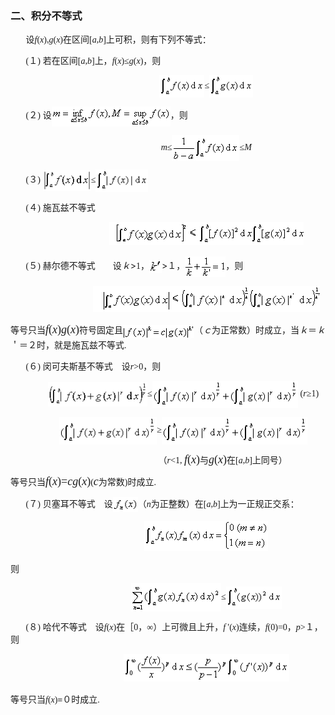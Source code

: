 <div class=Section1>
<h3><span lang=ZH-CN style='font-family:宋体_GB2312'>二、积分不等式 </span></h3>
<p><span lang=EN-US style='font-family:宋体_GB2312'>&nbsp;&nbsp;&nbsp;&nbsp;&nbsp;&nbsp; </span><span
lang=ZH-CN style='font-family:宋体_GB2312'>设</span><i><span lang=EN-US
style='font-family:"Times New Roman"'>f</span></i><span lang=EN-US
style='font-family:仿宋体'>(</span><i><span lang=EN-US style='font-family:"Times New Roman"'>x</span></i><span
lang=EN-US style='font-family:仿宋体'>),</span><i><span lang=EN-US
style='font-family:"Times New Roman"'>g</span></i><span lang=EN-US
style='font-family:仿宋体'>(</span><i><span lang=EN-US style='font-family:"Times New Roman"'>x</span></i><span
lang=EN-US style='font-family:仿宋体'>)</span><span lang=ZH-CN style='font-family:
宋体_GB2312'>在区间</span><span lang=EN-US style='font-family:仿宋体'>[</span><i><span
lang=EN-US style='font-family:"Times New Roman"'>a</span></i><span lang=EN-US
style='font-family:仿宋体'>,</span><i><span lang=EN-US style='font-family:"Times New Roman"'>b</span></i><span
lang=EN-US style='font-family:仿宋体'>]</span><span lang=ZH-CN style='font-family:
宋体_GB2312'>上可积，则有下列不等式：</span></p>
<p><span lang=EN-US style='font-family:宋体_GB2312'>&nbsp;&nbsp;&nbsp;&nbsp;&nbsp;&nbsp; (</span><span
lang=ZH-CN style='font-family:宋体_GB2312'>１</span><span lang=EN-US
style='font-family:宋体_GB2312'>)</span><span lang=EN-US> </span><span
lang=ZH-CN style='font-family:宋体_GB2312'>若在区间</span><span lang=EN-US
style='font-family:仿宋体'>[</span><i><span lang=EN-US style='font-family:"Times New Roman"'>a</span></i><span
lang=EN-US style='font-family:仿宋体'>,</span><i><span lang=EN-US
style='font-family:"Times New Roman"'>b</span></i><span lang=EN-US
style='font-family:仿宋体'>]</span><span lang=ZH-CN style='font-family:宋体_GB2312'>上，</span><i><span
lang=EN-US style='font-family:"Times New Roman"'>f</span></i><span lang=EN-US
style='font-family:仿宋体'>(</span><i><span lang=EN-US style='font-family:"Times New Roman"'>x</span></i><span
lang=EN-US style='font-family:仿宋体'>)</span><span lang=ZH-CN style='font-family:
宋体_GB2312'>≤</span><i><span lang=EN-US style='font-family:"Times New Roman"'>g</span></i><span
lang=EN-US style='font-family:仿宋体'>(</span><i><span lang=EN-US
style='font-family:"Times New Roman"'>x</span></i><span lang=EN-US
style='font-family:仿宋体'>)</span><span lang=ZH-CN style='font-family:宋体_GB2312'>，则</span></p>
<p align=center style='text-align:center'><span lang=EN-US style='font-family:
宋体_GB2312'>&nbsp;&nbsp;&nbsp;&nbsp;&nbsp;&nbsp;&nbsp;&nbsp;&nbsp;&nbsp;&nbsp;&nbsp;&nbsp;&nbsp;&nbsp;&nbsp;&nbsp;&nbsp;&nbsp;&nbsp;&nbsp;&nbsp;&nbsp;&nbsp;&nbsp;&nbsp;&nbsp;&nbsp;&nbsp;&nbsp;&nbsp;&nbsp;&nbsp;&nbsp; <img
width=72 height=36 src="res/17e9d95da129bdd93c34fb6cc6aaaa52_5500_files/Image2913.gif" align=absmiddle></span><span
lang=ZH-CN style='font-family:宋体_GB2312'>≤</span><span lang=EN-US
style='font-family:宋体_GB2312'><img width=70 height=36
src="res/17e9d95da129bdd93c34fb6cc6aaaa52_5500_files/Image2914.gif" align=absmiddle></span></p>
<p><span lang=EN-US style='font-family:宋体_GB2312'>&nbsp;&nbsp;&nbsp;&nbsp;&nbsp;&nbsp; (</span><span
lang=ZH-CN style='font-family:宋体_GB2312'>２</span><span lang=EN-US
style='font-family:宋体_GB2312'>)</span><span lang=EN-US> </span><span
lang=ZH-CN style='font-family:宋体_GB2312'>设</span><span lang=EN-US
style='font-family:宋体_GB2312'><img width=190 height=32
src="res/17e9d95da129bdd93c34fb6cc6aaaa52_5500_files/Image2915.gif" align=absmiddle></span><span
lang=ZH-CN style='font-family:宋体_GB2312'>，则</span></p>
<p align=center style='text-align:center'><span lang=EN-US style='font-family:
宋体_GB2312'>&nbsp;&nbsp;&nbsp;&nbsp;&nbsp;&nbsp;&nbsp;&nbsp;&nbsp;&nbsp;&nbsp;&nbsp;&nbsp;&nbsp;&nbsp;&nbsp;&nbsp;&nbsp;&nbsp;&nbsp;&nbsp;&nbsp;&nbsp;&nbsp;&nbsp;&nbsp;&nbsp;&nbsp;&nbsp;&nbsp;&nbsp;&nbsp;&nbsp;&nbsp; </span><i><span
lang=EN-US style='font-family:"Times New Roman"'>m</span></i><span lang=ZH-CN
style='font-family:宋体_GB2312'>≤</span><span lang=EN-US style='font-family:宋体_GB2312'><img
width=108 height=41 src="res/17e9d95da129bdd93c34fb6cc6aaaa52_5500_files/Image2916.gif" align=absmiddle></span><span
lang=ZH-CN style='font-family:宋体_GB2312'>≤</span><i><span lang=EN-US
style='font-family:"Times New Roman"'>M</span></i></p>
<p><span lang=EN-US style='font-family:宋体_GB2312'>&nbsp;&nbsp;&nbsp;&nbsp;&nbsp;&nbsp; (</span><span
lang=ZH-CN style='font-family:宋体_GB2312'>３</span><span lang=EN-US
style='font-family:宋体_GB2312'>)</span><span lang=EN-US> <img width=77
height=33 src="res/17e9d95da129bdd93c34fb6cc6aaaa52_5500_files/Image2917.gif" align=absmiddle></span><span
lang=ZH-CN style='font-family:宋体_GB2312'>≤</span><span lang=EN-US
style='font-family:宋体_GB2312'><img width=84 height=36
src="res/17e9d95da129bdd93c34fb6cc6aaaa52_5500_files/Image2918.gif" align=absmiddle></span></p>
<p><span lang=EN-US style='font-family:宋体_GB2312'>&nbsp;&nbsp;&nbsp;&nbsp;&nbsp;&nbsp; (</span><span
lang=ZH-CN style='font-family:宋体_GB2312'>４</span><span lang=EN-US
style='font-family:宋体_GB2312'>)</span><span lang=EN-US> </span><span
lang=ZH-CN style='font-family:宋体_GB2312'>施瓦兹不等式</span></p>
<p align=center style='text-align:center'><span lang=EN-US style='font-family:
宋体_GB2312'>&nbsp;&nbsp;&nbsp;&nbsp;&nbsp;&nbsp;&nbsp;&nbsp;&nbsp;&nbsp;&nbsp;&nbsp;&nbsp;&nbsp;&nbsp;&nbsp;&nbsp;&nbsp;&nbsp;&nbsp;&nbsp;&nbsp;&nbsp;&nbsp;&nbsp;&nbsp;&nbsp;&nbsp;&nbsp;&nbsp;&nbsp;&nbsp;&nbsp;&nbsp; <img
width=311 height=37 src="res/17e9d95da129bdd93c34fb6cc6aaaa52_5500_files/1.gif"></span></p>
<p><span lang=EN-US style='font-family:宋体_GB2312'>&nbsp;&nbsp;&nbsp;&nbsp;&nbsp;&nbsp; (</span><span
lang=ZH-CN style='font-family:宋体_GB2312'>５</span><span lang=EN-US
style='font-family:宋体_GB2312'>)</span><span lang=EN-US> </span><span
lang=ZH-CN style='font-family:宋体_GB2312'>赫尔德不等式　　设</span><i><span lang=ZH-CN
style='font-family:宋体_GB2312'>ｋ</span></i><span lang=EN-US>&gt;</span><span
lang=EN-US style='font-family:仿宋体'>1</span><span lang=ZH-CN style='font-family:
宋体_GB2312'>，</span><span lang=EN-US style='font-family:宋体_GB2312'><img
width=20 height=21 src="res/17e9d95da129bdd93c34fb6cc6aaaa52_5500_files/Image2921.gif" align=absmiddle></span><span
lang=EN-US>&gt;</span><span lang=ZH-CN style='font-family:宋体_GB2312'>１，</span><span
lang=EN-US style='font-family:宋体_GB2312'><img width=65 height=33
src="res/17e9d95da129bdd93c34fb6cc6aaaa52_5500_files/Image2922.gif" align=absmiddle></span><span
lang=ZH-CN style='font-family:宋体_GB2312'>，则</span></p>
<p align=center style='text-align:center'><span lang=EN-US style='font-family:
宋体_GB2312'>&nbsp;&nbsp;&nbsp;&nbsp;&nbsp;&nbsp;&nbsp;&nbsp;&nbsp;&nbsp;&nbsp;&nbsp;&nbsp;&nbsp;&nbsp;&nbsp;&nbsp;&nbsp;&nbsp;&nbsp;&nbsp;&nbsp;&nbsp;&nbsp;&nbsp;&nbsp;&nbsp;&nbsp;&nbsp;&nbsp;&nbsp;&nbsp;&nbsp;&nbsp; <img
width=363 height=42 src="res/17e9d95da129bdd93c34fb6cc6aaaa52_5500_files/2.gif"></span></p>
<p><span lang=ZH-CN style='font-family:宋体_GB2312'>等号只当</span><i><span
lang=EN-US style='font-size:13.5pt;font-family:"Times New Roman"'>f</span></i><span
lang=EN-US style='font-size:13.5pt;font-family:"Times New Roman"'>(<i>x</i>)</span><i><span
lang=EN-US style='font-size:13.5pt;font-family:"Times New Roman"'>g</span></i><span
lang=EN-US style='font-size:13.5pt;font-family:"Times New Roman"'>(<i>x</i>)</span><span
lang=ZH-CN style='font-family:宋体_GB2312'>符号固定且</span><span lang=EN-US
style='font-family:宋体_GB2312'><img width=114 height=21
src="res/17e9d95da129bdd93c34fb6cc6aaaa52_5500_files/Image2925.gif" align=absmiddle></span><span
lang=ZH-CN style='font-family:宋体_GB2312'>（</span><i><span lang=ZH-CN
style='font-family:宋体_GB2312'>ｃ</span></i><span lang=ZH-CN style='font-family:
宋体_GB2312'>为正常数</span><span lang=ZH-CN style='font-family:宋体_GB2312'>）</span><span
lang=ZH-CN style='font-family:宋体_GB2312'>时成立，当<i>ｋ</i>＝<i>ｋ</i>＇＝２时，就是施瓦兹不等式</span><span
lang=EN-US style='font-family:仿宋体'>.</span></p>
<p><span lang=EN-US style='font-family:宋体_GB2312'>&nbsp;&nbsp;&nbsp;&nbsp;&nbsp;&nbsp; (</span><span
lang=ZH-CN style='font-family:宋体_GB2312'>６</span><span lang=EN-US
style='font-family:宋体_GB2312'>)</span><span lang=EN-US> </span><span
lang=ZH-CN style='font-family:宋体_GB2312'>闵可夫斯基不等式　设</span><i><span lang=EN-US
style='font-family:仿宋体'>r</span></i><span lang=EN-US style='font-family:仿宋体'>&gt;0</span><span
lang=ZH-CN style='font-family:宋体_GB2312'>，则</span></p>
<p align=center style='text-align:center'><span lang=EN-US style='font-family:
宋体_GB2312'>&nbsp;&nbsp;&nbsp;&nbsp;&nbsp;&nbsp;&nbsp;&nbsp;&nbsp;&nbsp;&nbsp;&nbsp;&nbsp; <img
width=159 height=39 src="res/17e9d95da129bdd93c34fb6cc6aaaa52_5500_files/Image2926.gif" align=absmiddle></span><span
lang=ZH-CN style='font-family:宋体_GB2312'>≤</span><span lang=EN-US
style='font-family:宋体_GB2312'><img width=233 height=44
src="res/17e9d95da129bdd93c34fb6cc6aaaa52_5500_files/Image2927.gif" align=absmiddle></span><span
lang=EN-US> </span><span lang=EN-US style='font-family:仿宋体'>(<i>r</i></span><span
lang=ZH-CN style='font-family:宋体_GB2312'>≥</span><span lang=EN-US
style='font-family:仿宋体'>1)</span></p>
<p align=center style='text-align:center'><span lang=EN-US style='font-family:
仿宋体'>&nbsp;&nbsp;&nbsp;&nbsp;&nbsp;&nbsp;&nbsp;&nbsp;&nbsp;&nbsp;&nbsp;&nbsp;&nbsp; <img
width=156 height=44 src="res/17e9d95da129bdd93c34fb6cc6aaaa52_5500_files/Image2928.gif" align=absmiddle></span><span
lang=ZH-CN style='font-family:宋体_GB2312'>≥</span><span lang=EN-US
style='font-family:宋体_GB2312'><img width=233 height=44
src="res/17e9d95da129bdd93c34fb6cc6aaaa52_5500_files/Image2929.gif" align=absmiddle></span></p>
<p align=center style='text-align:center'><span lang=EN-US style='font-family:
宋体_GB2312'>&nbsp;&nbsp;&nbsp;&nbsp;&nbsp;&nbsp;&nbsp;&nbsp;&nbsp;&nbsp;&nbsp;&nbsp;&nbsp;&nbsp;&nbsp;&nbsp;&nbsp;&nbsp;&nbsp;&nbsp;&nbsp;&nbsp;&nbsp;&nbsp;&nbsp;&nbsp;&nbsp;&nbsp;&nbsp;&nbsp;&nbsp;&nbsp;&nbsp;&nbsp;&nbsp;&nbsp;&nbsp;&nbsp;&nbsp;&nbsp;&nbsp;&nbsp;&nbsp;&nbsp;&nbsp;&nbsp;&nbsp;&nbsp; </span><span
lang=EN-US>&nbsp;</span><span lang=ZH-CN>（</span><i><span lang=EN-US
style='font-family:仿宋体'>r</span></i><span lang=EN-US style='font-family:仿宋体'>&lt;1,
</span><i><span lang=EN-US style='font-size:13.5pt;font-family:"Times New Roman"'>f</span></i><span
lang=EN-US style='font-size:13.5pt;font-family:仿宋体'>(</span><i><span
lang=EN-US style='font-size:13.5pt;font-family:"Times New Roman"'>x</span></i><span
lang=EN-US style='font-size:13.5pt;font-family:仿宋体'>)</span><span lang=ZH-CN
style='font-family:宋体_GB2312'>与</span><i><span lang=EN-US style='font-size:
13.5pt;font-family:"Times New Roman"'>g</span></i><span lang=EN-US
style='font-size:13.5pt;font-family:仿宋体'>(</span><i><span lang=EN-US
style='font-size:13.5pt;font-family:"Times New Roman"'>x</span></i><span
lang=EN-US style='font-size:13.5pt;font-family:仿宋体'>)</span><span lang=ZH-CN
style='font-family:宋体_GB2312'>在</span><span lang=EN-US style='font-family:仿宋体'>[<i>a</i>,<i>b</i>]</span><span
lang=ZH-CN style='font-family:宋体_GB2312'>上同号</span><span lang=ZH-CN
style='font-family:宋体_GB2312'>）</span></p>
<p><span lang=ZH-CN style='font-family:宋体_GB2312'>等号只当</span><i><span
lang=EN-US style='font-size:13.5pt;font-family:"Times New Roman"'>f</span></i><span
lang=EN-US style='font-size:13.5pt;font-family:"Times New Roman"'>(<i>x</i>)</span><span
lang=EN-US style='font-size:13.5pt;font-family:仿宋体'>=</span><i><span
lang=EN-US style='font-size:13.5pt;font-family:"Times New Roman"'>cg</span></i><span
lang=EN-US style='font-size:13.5pt;font-family:"Times New Roman"'>(<i>x</i>)</span><span
lang=EN-US style='font-family:仿宋体'>(</span><i><span lang=EN-US
style='font-size:13.5pt;font-family:"Times New Roman"'>c</span></i><span
lang=ZH-CN style='font-family:宋体_GB2312'>为常数</span><span lang=EN-US
style='font-family:仿宋体'>)</span><span lang=ZH-CN style='font-family:宋体_GB2312'>时成立</span><span
lang=EN-US style='font-family:仿宋体'>.</span><span lang=EN-US style='font-family:
宋体_GB2312'> </span></p>
<p><span lang=EN-US style='font-family:宋体_GB2312'>&nbsp;&nbsp;&nbsp;&nbsp;&nbsp;&nbsp; (</span><span
lang=ZH-CN style='font-family:宋体_GB2312'>７</span><span lang=EN-US
style='font-family:宋体_GB2312'>)</span><span lang=EN-US> </span><span
lang=ZH-CN style='font-family:宋体_GB2312'>贝塞耳不等式　设</span><span lang=EN-US
style='font-family:宋体_GB2312'><img width=40 height=24
src="res/17e9d95da129bdd93c34fb6cc6aaaa52_5500_files/Image2930.gif" align=absmiddle></span><span
lang=ZH-CN style='font-family:宋体_GB2312'>（</span><i><span lang=EN-US
style='font-family:"Times New Roman"'>n</span></i><span lang=ZH-CN
style='font-family:宋体_GB2312'>为正整数</span><span lang=ZH-CN style='font-family:
宋体_GB2312'>）</span><span lang=ZH-CN style='font-family:宋体_GB2312'>在</span><span
lang=EN-US style='font-family:仿宋体'>[<i>a</i>,<i>b</i>]</span><span lang=ZH-CN
style='font-family:宋体_GB2312'>上为一正规正交系：</span></p>
<p align=center style='text-align:center'><span lang=EN-US style='font-family:
宋体_GB2312'>&nbsp;&nbsp;&nbsp;&nbsp;&nbsp;&nbsp;&nbsp;&nbsp;&nbsp;&nbsp;&nbsp;&nbsp;&nbsp;&nbsp;&nbsp;&nbsp;&nbsp;&nbsp;&nbsp;&nbsp;&nbsp;&nbsp;&nbsp;&nbsp;&nbsp;&nbsp;&nbsp;&nbsp;&nbsp;&nbsp;&nbsp;&nbsp;&nbsp;&nbsp; <img
width=198 height=48 src="res/17e9d95da129bdd93c34fb6cc6aaaa52_5500_files/Image2931.gif"></span></p>
<p><span lang=ZH-CN style='font-family:宋体_GB2312'>则</span></p>
<p align=center style='text-align:center'><span lang=EN-US style='font-family:
宋体_GB2312'>&nbsp;&nbsp;&nbsp;&nbsp;&nbsp;&nbsp;&nbsp;&nbsp;&nbsp;&nbsp;&nbsp;&nbsp;&nbsp;&nbsp;&nbsp;&nbsp;&nbsp;&nbsp;&nbsp;&nbsp;&nbsp;&nbsp;&nbsp;&nbsp;&nbsp;&nbsp;&nbsp;&nbsp;&nbsp;&nbsp;&nbsp;&nbsp;&nbsp;&nbsp; <img
width=144 height=45 src="res/17e9d95da129bdd93c34fb6cc6aaaa52_5500_files/Image2932.gif" align=absmiddle></span><span
lang=ZH-CN style='font-family:宋体_GB2312'>≤</span><span lang=EN-US
style='font-family:宋体_GB2312'><img width=89 height=36
src="res/17e9d95da129bdd93c34fb6cc6aaaa52_5500_files/Image2933.gif" align=absmiddle></span></p>
<p><span lang=EN-US style='font-family:宋体_GB2312'>&nbsp;&nbsp;&nbsp;&nbsp;&nbsp;&nbsp; (</span><span
lang=ZH-CN style='font-family:宋体_GB2312'>８</span><span lang=EN-US
style='font-family:宋体_GB2312'>)</span><span lang=EN-US> </span><span
lang=ZH-CN style='font-family:宋体_GB2312'>哈代不等式　设</span><i><span lang=EN-US
style='font-family:"Times New Roman"'>f</span></i><span lang=EN-US
style='font-family:"Times New Roman"'>(<i>x</i>)</span><span lang=ZH-CN
style='font-family:宋体_GB2312'>在［</span><span lang=EN-US style='font-family:
仿宋体'>0</span><span lang=ZH-CN style='font-family:宋体_GB2312'>，∞）上可微且上升，</span><i><span
lang=EN-US style='font-family:仿宋体'>f </span></i><span lang=EN-US
style='font-family:仿宋体'>'(<i>x</i>)</span><span lang=ZH-CN style='font-family:
宋体_GB2312'>连续，</span><i><span lang=EN-US style='font-family:"Times New Roman"'>f</span></i><span
lang=EN-US style='font-family:仿宋体'>(0)=0</span><span lang=ZH-CN
style='font-family:宋体_GB2312'>，</span><i><span lang=EN-US style='font-family:
"Times New Roman"'>p</span></i><span lang=EN-US style='font-family:仿宋体'>&gt;</span><span
lang=ZH-CN style='font-family:宋体_GB2312'>１，则</span></p>
<p align=center style='text-align:center'><span lang=EN-US style='font-family:
宋体_GB2312'>&nbsp;&nbsp;&nbsp;&nbsp;&nbsp;&nbsp;&nbsp;&nbsp;&nbsp;&nbsp;&nbsp;&nbsp;&nbsp;&nbsp;&nbsp;&nbsp;&nbsp;&nbsp;&nbsp;&nbsp;&nbsp;&nbsp;&nbsp;&nbsp;&nbsp;&nbsp;&nbsp;&nbsp;&nbsp;&nbsp;&nbsp;&nbsp;&nbsp;&nbsp; <img
width=265 height=44 src="res/17e9d95da129bdd93c34fb6cc6aaaa52_5500_files/Image2934.gif"></span></p>
<p><span lang=ZH-CN style='font-family:宋体_GB2312'>等号只当</span><i><span
lang=EN-US style='font-family:"Times New Roman"'>f</span></i><span lang=EN-US
style='font-family:"Times New Roman"'>(<i>x</i>)</span><span lang=ZH-CN
style='font-family:宋体_GB2312'>≡０时成立</span><span lang=EN-US style='font-family:
仿宋体'>.</span></p>
</div>